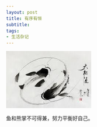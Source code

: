 ```yaml
---
layout: post
title: 有序有恒
subtitle: 
tags:
- 生活杂记
---
```


![](/img/jiazhangpinghengtaijiyu.jpeg)

鱼和熊掌不可得兼，努力平衡好自己。

